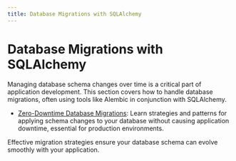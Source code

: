 ```yaml
---
title: Database Migrations with SQLAlchemy
---
```


# Database Migrations with SQLAlchemy

Managing database schema changes over time is a critical part of application development. This section covers how to handle database migrations, often using tools like Alembic in conjunction with SQLAlchemy.

- [Zero-Downtime Database Migrations](./zero-downtime.md): Learn strategies and patterns for applying schema changes to your database without causing application downtime, essential for production environments.

Effective migration strategies ensure your database schema can evolve smoothly with your application.
